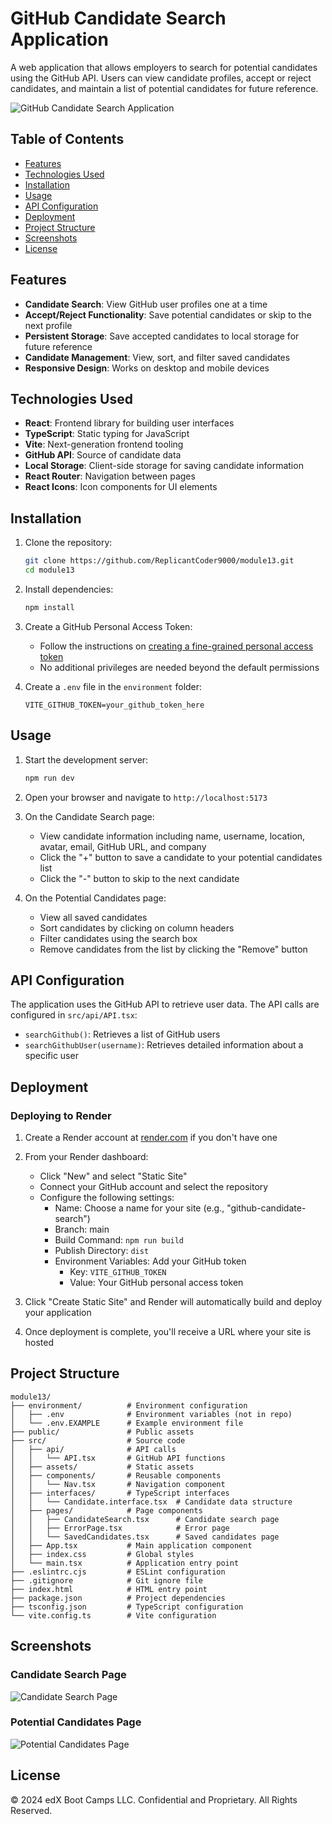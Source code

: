 # GitHub Candidate Search Application

A web application that allows employers to search for potential candidates using the GitHub API. Users can view candidate profiles, accept or reject candidates, and maintain a list of potential candidates for future reference.

![GitHub Candidate Search Application](https://via.placeholder.com/800x400?text=GitHub+Candidate+Search+Application)

## Table of Contents

- [Features](#features)
- [Technologies Used](#technologies-used)
- [Installation](#installation)
- [Usage](#usage)
- [API Configuration](#api-configuration)
- [Deployment](#deployment)
- [Project Structure](#project-structure)
- [Screenshots](#screenshots)
- [License](#license)

## Features

- **Candidate Search**: View GitHub user profiles one at a time
- **Accept/Reject Functionality**: Save potential candidates or skip to the next profile
- **Persistent Storage**: Save accepted candidates to local storage for future reference
- **Candidate Management**: View, sort, and filter saved candidates
- **Responsive Design**: Works on desktop and mobile devices

## Technologies Used

- **React**: Frontend library for building user interfaces
- **TypeScript**: Static typing for JavaScript
- **Vite**: Next-generation frontend tooling
- **GitHub API**: Source of candidate data
- **Local Storage**: Client-side storage for saving candidate information
- **React Router**: Navigation between pages
- **React Icons**: Icon components for UI elements

## Installation

1. Clone the repository:
   ```bash
   git clone https://github.com/ReplicantCoder9000/module13.git
   cd module13
   ```

2. Install dependencies:
   ```bash
   npm install
   ```

3. Create a GitHub Personal Access Token:
   - Follow the instructions on [creating a fine-grained personal access token](https://docs.github.com/en/authentication/keeping-your-account-and-data-secure/creating-a-personal-access-token)
   - No additional privileges are needed beyond the default permissions

4. Create a `.env` file in the `environment` folder:
   ```
   VITE_GITHUB_TOKEN=your_github_token_here
   ```

## Usage

1. Start the development server:
   ```bash
   npm run dev
   ```

2. Open your browser and navigate to `http://localhost:5173`

3. On the Candidate Search page:
   - View candidate information including name, username, location, avatar, email, GitHub URL, and company
   - Click the "+" button to save a candidate to your potential candidates list
   - Click the "-" button to skip to the next candidate

4. On the Potential Candidates page:
   - View all saved candidates
   - Sort candidates by clicking on column headers
   - Filter candidates using the search box
   - Remove candidates from the list by clicking the "Remove" button

## API Configuration

The application uses the GitHub API to retrieve user data. The API calls are configured in `src/api/API.tsx`:

- `searchGithub()`: Retrieves a list of GitHub users
- `searchGithubUser(username)`: Retrieves detailed information about a specific user

## Deployment

### Deploying to Render

1. Create a Render account at [render.com](https://render.com/) if you don't have one

2. From your Render dashboard:
   - Click "New" and select "Static Site"
   - Connect your GitHub account and select the repository
   - Configure the following settings:
     - Name: Choose a name for your site (e.g., "github-candidate-search")
     - Branch: main
     - Build Command: `npm run build`
     - Publish Directory: `dist`
     - Environment Variables: Add your GitHub token
       - Key: `VITE_GITHUB_TOKEN`
       - Value: Your GitHub personal access token

3. Click "Create Static Site" and Render will automatically build and deploy your application

4. Once deployment is complete, you'll receive a URL where your site is hosted

## Project Structure

```
module13/
├── environment/          # Environment configuration
│   ├── .env              # Environment variables (not in repo)
│   └── .env.EXAMPLE      # Example environment file
├── public/               # Public assets
├── src/                  # Source code
│   ├── api/              # API calls
│   │   └── API.tsx       # GitHub API functions
│   ├── assets/           # Static assets
│   ├── components/       # Reusable components
│   │   └── Nav.tsx       # Navigation component
│   ├── interfaces/       # TypeScript interfaces
│   │   └── Candidate.interface.tsx  # Candidate data structure
│   ├── pages/            # Page components
│   │   ├── CandidateSearch.tsx      # Candidate search page
│   │   ├── ErrorPage.tsx            # Error page
│   │   └── SavedCandidates.tsx      # Saved candidates page
│   ├── App.tsx           # Main application component
│   ├── index.css         # Global styles
│   └── main.tsx          # Application entry point
├── .eslintrc.cjs         # ESLint configuration
├── .gitignore            # Git ignore file
├── index.html            # HTML entry point
├── package.json          # Project dependencies
├── tsconfig.json         # TypeScript configuration
└── vite.config.ts        # Vite configuration
```

## Screenshots

### Candidate Search Page
![Candidate Search Page](https://via.placeholder.com/800x400?text=Candidate+Search+Page)

### Potential Candidates Page
![Potential Candidates Page](https://via.placeholder.com/800x400?text=Potential+Candidates+Page)

## License

© 2024 edX Boot Camps LLC. Confidential and Proprietary. All Rights Reserved.